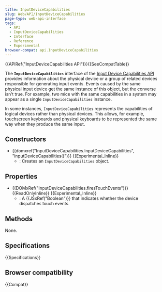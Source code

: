 ```yaml
---
title: InputDeviceCapabilities
slug: Web/API/InputDeviceCapabilities
page-type: web-api-interface
tags:
  - API
  - InputDeviceCapabilities
  - Interface
  - Reference
  - Experimental
browser-compat: api.InputDeviceCapabilities
---
```


{{APIRef("InputDeviceCapabilities API")}}{{SeeCompatTable}}

The **`InputDeviceCapabilities`** interface of the [Input Device Capabilities API](/en-US/docs/Web/API/InputDeviceCapabilities_API) provides information about the physical device or a group of related devices responsible for generating input events. Events caused by the same physical input device get the same instance of this object, but the converse isn't true. For example, two mice with the same capabilities in a system may appear as a single `InputDeviceCapabilities` instance.

In some instances, `InputDeviceCapabilities` represents the capabilities of logical devices rather than physical devices. This allows, for example, touchscreen keyboards and physical keyboards to be represented the same way when they produce the same input.

## Constructors

- {{domxref("InputDeviceCapabilities.InputDeviceCapabilities", "InputDeviceCapabilities()")}} {{Experimental_Inline}}
  - : Creates an `InputDeviceCapabilities` object.

## Properties

- {{DOMxRef("InputDeviceCapabilities.firesTouchEvents")}} {{ReadOnlyInline}} {{Experimental_Inline}}
  - : A {{JSxRef("Boolean")}} that indicates whether the device dispatches touch events.

## Methods

None.

## Specifications

{{Specifications}}

## Browser compatibility

{{Compat}}
